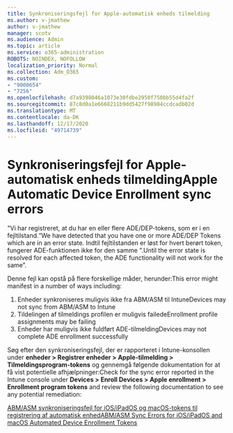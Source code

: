 ```yaml
---
title: Synkroniseringsfejl for Apple-automatisk enheds tilmelding
ms.author: v-jmathew
author: v-jmathew
manager: scotv
ms.audience: Admin
ms.topic: article
ms.service: o365-administration
ROBOTS: NOINDEX, NOFOLLOW
localization_priority: Normal
ms.collection: Adm_O365
ms.custom:
- "9000654"
- "7256"
ms.openlocfilehash: d7a9398046a1073e30fdbe2950f750bb55d4fa2f
ms.sourcegitcommit: 87c8d0a1e6668211b9dd5427f98984ccdcadb02d
ms.translationtype: MT
ms.contentlocale: da-DK
ms.lasthandoff: 12/17/2020
ms.locfileid: "49714739"
---
```

# <a name="apple-automatic-device-enrollment-sync-errors"></a><span data-ttu-id="975ea-102">Synkroniseringsfejl for Apple-automatisk enheds tilmelding</span><span class="sxs-lookup"><span data-stu-id="975ea-102">Apple Automatic Device Enrollment sync errors</span></span>

<span data-ttu-id="975ea-103">"Vi har registreret, at du har en eller flere ADE/DEP-tokens, som er i en fejltilstand.</span><span class="sxs-lookup"><span data-stu-id="975ea-103">“We have detected that you have one or more ADE/DEP Tokens which are in an error state.</span></span> <span data-ttu-id="975ea-104">Indtil fejltilstanden er løst for hvert berørt token, fungerer ADE-funktionen ikke for den samme ".</span><span class="sxs-lookup"><span data-stu-id="975ea-104">Until the error state is resolved for each affected token, the ADE functionality will not work for the same”.</span></span>

<span data-ttu-id="975ea-105">Denne fejl kan opstå på flere forskellige måder, herunder:</span><span class="sxs-lookup"><span data-stu-id="975ea-105">This error might manifest in a number of ways including:</span></span>

1. <span data-ttu-id="975ea-106">Enheder synkroniseres muligvis ikke fra ABM/ASM til Intune</span><span class="sxs-lookup"><span data-stu-id="975ea-106">Devices may not sync from ABM/ASM to Intune</span></span>
2. <span data-ttu-id="975ea-107">Tildelingen af tilmeldings profilen er muligvis failede</span><span class="sxs-lookup"><span data-stu-id="975ea-107">Enrollment profile assignments may be failing</span></span>
3. <span data-ttu-id="975ea-108">Enheder har muligvis ikke fuldført ADE-tilmelding</span><span class="sxs-lookup"><span data-stu-id="975ea-108">Devices may not complete ADE enrollment successfully</span></span>

<span data-ttu-id="975ea-109">Søg efter den synkroniseringsfejl, der er rapporteret i Intune-konsollen under **enheder > Registrer enheder > Apple-tilmelding > Tilmeldingsprogram-tokens** og gennemgå følgende dokumentation for at få vist potentielle afhjælpninger:</span><span class="sxs-lookup"><span data-stu-id="975ea-109">Check for the sync error reported in the Intune console under **Devices > Enroll Devices > Apple enrollment > Enrollment program tokens** and review the following documentation to see any potential remediation:</span></span>

[<span data-ttu-id="975ea-110">ABM/ASM synkroniseringsfejl for iOS/iPadOS og macOS-tokens til registrering af automatisk enhed</span><span class="sxs-lookup"><span data-stu-id="975ea-110">ABM/ASM Sync Errors for iOS/iPadOS and macOS Automated Device Enrollment Tokens</span></span>](https://docs.microsoft.com/mem/intune/enrollment/troubleshoot-ios-enrollment-errors#resolutions-when-syncing-tokens-between-intune-and-abmasm-for-automated-device-enrollment)
